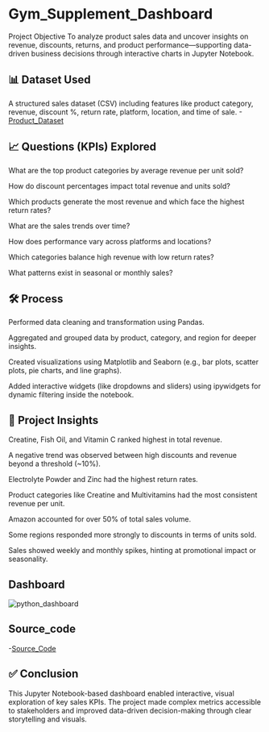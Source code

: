 # Gym_Supplement_Dashboard
Project Objective
To analyze product sales data and uncover insights on revenue, discounts, returns, and product performance—supporting data-driven business decisions through interactive charts in Jupyter Notebook.

## 📊 Dataset Used
A structured sales dataset (CSV) including features like product category, revenue, discount %, return rate, platform, location, and time of sale.
-<a href="https://github.com/Saikhandagale/Gym_Supplement_Dashboard/blob/main/Supplement_Sales_Weekly_Expanded.csv">Product_Dataset</a>


## 📈 Questions (KPIs) Explored
What are the top product categories by average revenue per unit sold?

How do discount percentages impact total revenue and units sold?

Which products generate the most revenue and which face the highest return rates?

What are the sales trends over time?

How does performance vary across platforms and locations?

Which categories balance high revenue with low return rates?

What patterns exist in seasonal or monthly sales?

## 🛠 Process
Performed data cleaning and transformation using Pandas.

Aggregated and grouped data by product, category, and region for deeper insights.

Created visualizations using Matplotlib and Seaborn (e.g., bar plots, scatter plots, pie charts, and line graphs).

Added interactive widgets (like dropdowns and sliders) using ipywidgets for dynamic filtering inside the notebook.

## 📌 Project Insights
Creatine, Fish Oil, and Vitamin C ranked highest in total revenue.

A negative trend was observed between high discounts and revenue beyond a threshold (~10%).

Electrolyte Powder and Zinc had the highest return rates.

Product categories like Creatine and Multivitamins had the most consistent revenue per unit.

Amazon accounted for over 50% of total sales volume.

Some regions responded more strongly to discounts in terms of units sold.

Sales showed weekly and monthly spikes, hinting at promotional impact or seasonality.

## Dashboard
![python_dashboard](https://github.com/user-attachments/assets/86c2c56b-04ae-48c3-acd8-8d3b9d0e1c86)

## Source_code
-<a href="http://localhost:8888/doc/tree/project.ipynb">Source_Code</a>

## ✅ Conclusion
This Jupyter Notebook-based dashboard enabled interactive, visual exploration of key sales KPIs.
The project made complex metrics accessible to stakeholders and improved data-driven decision-making through clear storytelling and visuals.

